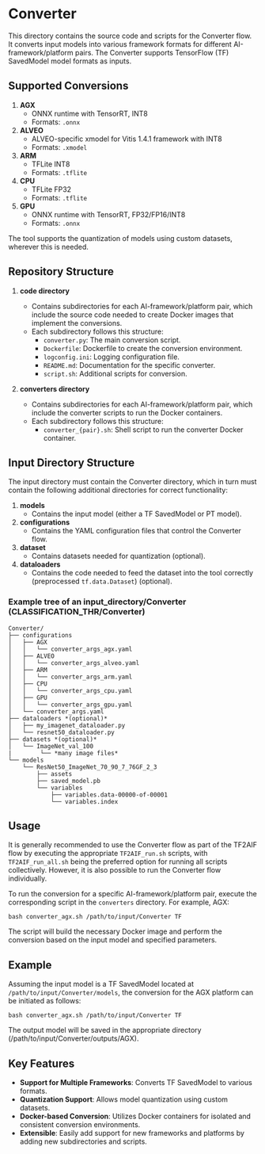 # Converter

This directory contains the source code and scripts for the Converter flow. It converts input models into various framework formats for different AI-framework/platform pairs. The Converter supports TensorFlow (TF) SavedModel model formats as inputs.

## Supported Conversions

1. **AGX**
   - ONNX runtime with TensorRT, INT8
   - Formats: `.onnx`
2. **ALVEO**
   - ALVEO-specific xmodel for Vitis 1.4.1 framework with INT8
   - Formats: `.xmodel`
3. **ARM**
   - TFLite INT8
   - Formats: `.tflite`
4. **CPU**
   - TFLite FP32
   - Formats: `.tflite`
5. **GPU**
   - ONNX runtime with TensorRT, FP32/FP16/INT8
   - Formats: `.onnx`

The tool supports the quantization of models using custom datasets, wherever this is needed.

## Repository Structure

1. **code directory**
   - Contains subdirectories for each AI-framework/platform pair, which include the source code needed to create Docker images that implement the conversions.
   - Each subdirectory follows this structure:
     - `converter.py`: The main conversion script.
     - `Dockerfile`: Dockerfile to create the conversion environment.
     - `logconfig.ini`: Logging configuration file.
     - `README.md`: Documentation for the specific converter.
     - `script.sh`: Additional scripts for conversion.

2. **converters directory**
   - Contains subdirectories for each AI-framework/platform pair, which include the converter scripts to run the Docker containers.
   - Each subdirectory follows this structure:
     - `converter_{pair}.sh`: Shell script to run the converter Docker container.

## Input Directory Structure

The input directory must contain the Converter directory, which in turn must contain the following additional directories for correct functionality:

1. **models**
   - Contains the input model (either a TF SavedModel or PT model).
2. **configurations**
   - Contains the YAML configuration files that control the Converter flow.
3. **dataset**
   - Contains datasets needed for quantization (optional).
4. **dataloaders**
   - Contains the code needed to feed the dataset into the tool correctly (preprocessed `tf.data.Dataset`) (optional).

### Example tree of an input_directory/Converter (CLASSIFICATION_THR/Converter)

```
Converter/
├── configurations
│   ├── AGX
│   │   └── converter_args_agx.yaml
│   ├── ALVEO
│   │   └── converter_args_alveo.yaml
│   ├── ARM
│   │   └── converter_args_arm.yaml
│   ├── CPU
│   │   └── converter_args_cpu.yaml
│   ├── GPU
│   │   └── converter_args_gpu.yaml
│   └── converter_args.yaml
├── dataloaders *(optional)*
│   ├── my_imagenet_dataloader.py
│   └── resnet50_dataloader.py
├── datasets *(optional)*
│   └── ImageNet_val_100
|        └── *many image files*
└── models
    └── ResNet50_ImageNet_70_90_7_76GF_2_3
        ├── assets
        ├── saved_model.pb
        └── variables
            ├── variables.data-00000-of-00001
            └── variables.index
```

## Usage

It is generally recommended to use the Converter flow as part of the TF2AIF flow by executing the appropriate `TF2AIF_run.sh` scripts, with `TF2AIF_run_all.sh` being the preferred option for running all scripts collectively. However, it is also possible to run the Converter flow individually.

To run the conversion for a specific AI-framework/platform pair, execute the corresponding script in the `converters` directory. For example, AGX:

```shell
bash converter_agx.sh /path/to/input/Converter TF
```

The script will build the necessary Docker image and perform the conversion based on the input model and specified parameters.

## Example

Assuming the input model is a TF SavedModel located at `/path/to/input/Converter/models`, the conversion for the AGX platform can be initiated as follows:

```shell
bash converter_agx.sh /path/to/input/Converter TF
```

The output model will be saved in the appropriate directory (/path/to/input/Converter/outputs/AGX).

## Key Features

- **Support for Multiple Frameworks**: Converts TF SavedModel to various formats.
- **Quantization Support**: Allows model quantization using custom datasets.
- **Docker-based Conversion**: Utilizes Docker containers for isolated and consistent conversion environments.
- **Extensible**: Easily add support for new frameworks and platforms by adding new subdirectories and scripts.
